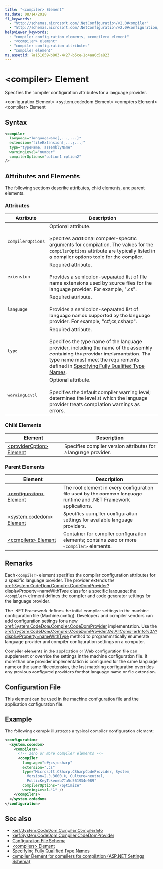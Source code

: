 ```yaml
---
title: "<compiler> Element"
ms.date: 08/14/2018
f1_keywords:
  - "http://schemas.microsoft.com/.NetConfiguration/v2.0#compiler"
  - "http://schemas.microsoft.com/.NetConfiguration/v2.0#configuration/system.codedom/compilers/compiler"
helpviewer_keywords:
  - "compiler configuration elements, <compiler> element"
  - "<compiler> element"
  - "compiler configuration attributes"
  - "compiler element"
ms.assetid: 7a151659-b803-4c27-b5ce-1c4aa0d5a823
---
```

# \<compiler> Element

Specifies the compiler configuration attributes for a language provider.

\<configuration Element>
\<system.codedom Element>
\<compilers Element>
\<compiler> Element

## Syntax

```xml
<compiler
  language="languageName[;...;...]"
  extension="fileExtension[;...;...]"
  type="typeName, assemblyName"
  warningLevel="number"
  compilerOptions="option1 option2"
/>
```

## Attributes and Elements

The following sections describe attributes, child elements, and parent elements.

### Attributes

|Attribute|Description|
|---------------|-----------------|
|`compilerOptions`|Optional attribute.<br /><br /> Specifies additional compiler-specific arguments for compilation. The values for the `compilerOptions` attribute are typically listed in a compiler options topic for the compiler.|
|`extension`|Required attribute.<br /><br /> Provides a semicolon-separated list of file name extensions used by source files for the language provider. For example, ".cs".|
|`language`|Required attribute.<br /><br /> Provides a semicolon-separated list of language names supported by the language provider. For example, "c#;cs;csharp".|
|`type`|Required attribute.<br /><br /> Specifies the type name of the language provider, including the name of the assembly containing the provider implementation. The type name must meet the requirements defined in [Specifying Fully Qualified Type Names](../../../../../docs/framework/reflection-and-codedom/specifying-fully-qualified-type-names.md).|
|`warningLevel`|Optional attribute.<br /><br /> Specifies the default compiler warning level; determines the level at which the language provider treats compilation warnings as errors.|

### Child Elements

|Element|Description|
|-------------|-----------------|
|[\<providerOption> Element](../../../../../docs/framework/configure-apps/file-schema/compiler/provideroption-element.md)|Specifies compiler version attributes for a language provider.|

### Parent Elements

|Element|Description|
|-------------|-----------------|
|[\<configuration> Element](../../../../../docs/framework/configure-apps/file-schema/configuration-element.md)|The root element in every configuration file used by the common language runtime and .NET Framework applications.|
|[\<system.codedom> Element](../../../../../docs/framework/configure-apps/file-schema/compiler/system-codedom-element.md)|Specifies compiler configuration settings for available language providers.|
|[\<compilers> Element](../../../../../docs/framework/configure-apps/file-schema/compiler/compilers-element.md)|Container for compiler configuration elements; contains zero or more `<compiler>` elements.|

## Remarks

Each `<compiler>` element specifies the compiler configuration attributes for a specific language provider. The provider extends the <xref:System.CodeDom.Compiler.CodeDomProvider?displayProperty=nameWithType> class for a specific language; the `<compiler>` element defines the compiler and code generator settings for the language provider.

The .NET Framework defines the initial compiler settings in the machine configuration file (Machine.config). Developers and compiler vendors can add configuration settings for a new <xref:System.CodeDom.Compiler.CodeDomProvider> implementation. Use the <xref:System.CodeDom.Compiler.CodeDomProvider.GetAllCompilerInfo%2A?displayProperty=nameWithType> method to programmatically enumerate language provider and compiler configuration settings on a computer.

Compiler elements in the application or Web configuration file can supplement or override the settings in the machine configuration file. If more than one provider implementation is configured for the same language name or the same file extension, the last matching configuration overrides any previous configured providers for that language name or file extension.

## Configuration File

This element can be used in the machine configuration file and the application configuration file.

## Example

The following example illustrates a typical compiler configuration element:

```xml
<configuration>
  <system.codedom>
    <compilers>
      <!-- zero or more compiler elements -->
      <compiler
        language="c#;cs;csharp"
        extension=".cs"
        type="Microsoft.CSharp.CSharpCodeProvider, System,
          Version=2.0.3600.0, Culture=neutral,
          PublicKeyToken=b77a5c561934e089"
        compilerOptions="/optimize"
        warningLevel="1" />
    </compilers>
  </system.codedom>
</configuration>
```

## See also

- <xref:System.CodeDom.Compiler.CompilerInfo>
- <xref:System.CodeDom.Compiler.CodeDomProvider>
- [Configuration File Schema](../../../../../docs/framework/configure-apps/file-schema/index.md)
- [\<compilers> Element](../../../../../docs/framework/configure-apps/file-schema/compiler/compilers-element.md)
- [Specifying Fully Qualified Type Names](../../../../../docs/framework/reflection-and-codedom/specifying-fully-qualified-type-names.md)
- [compiler Element for compilers for compilation (ASP.NET Settings Schema)](/previous-versions/dotnet/netframework-4.0/a15ebt6c(v=vs.100))
